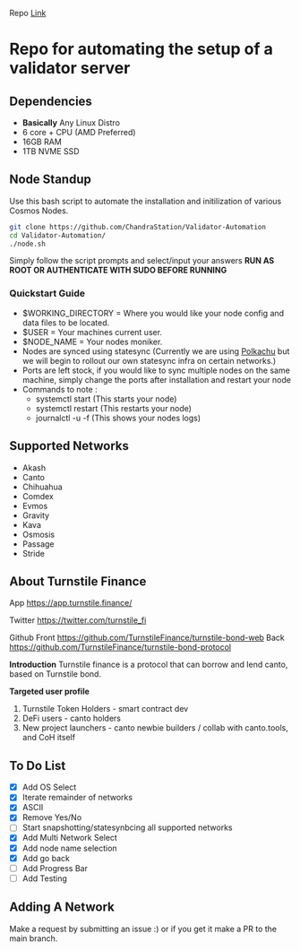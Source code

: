 Repo [Link](https://github.com/ChandraStation/Cosmos-Node-Automation)

# Repo for automating the setup of a validator server

## Dependencies
* **Basically** Any Linux Distro 
* 6 core + CPU (AMD Preferred)
* 16GB RAM
* 1TB NVME SSD

## Node Standup
Use this bash script to automate the installation and initilization of various Cosmos Nodes.
```bash
git clone https://github.com/ChandraStation/Validator-Automation
cd Validator-Automation/
./node.sh
```
Simply follow the script prompts and select/input your answers
**RUN AS ROOT OR AUTHENTICATE WITH SUDO BEFORE RUNNING**

### Quickstart Guide
- $WORKING_DIRECTORY = Where you would like your node config and data files to be located.
- $USER = Your machines current user.
- $NODE_NAME = Your nodes moniker.
- Nodes are synced using statesync (Currently we are using [Polkachu](https://polkachu.com) but we will begin to rollout our own statesync infra on certain networks.)
- Ports are left stock, if you would like to sync multiple nodes on the same machine, simply change the ports after installation and restart your node
- Commands to note :
    * systemctl start <network> (This starts your node)
    * systemctl restart <network> (This restarts your node)
    * journalctl -u <network> -f (This shows your nodes logs)

## Supported Networks
* Akash
* Canto 
* Chihuahua
* Comdex
* Evmos
* Gravity
* Kava
* Osmosis
* Passage
* Stride

## **About Turnstile Finance**
App
https://app.turnstile.finance/

Twitter
https://twitter.com/turnstile_fi

Github
Front
https://github.com/TurnstileFinance/turnstile-bond-web
Back
https://github.com/TurnstileFinance/turnstile-bond-protocol



**Introduction**
Turnstile finance is a protocol that can borrow and lend canto, based on Turnstile bond.

**Targeted user profile**
1. Turnstile Token Holders - smart contract dev
3. DeFi users - canto holders
4. New project launchers - canto newbie builders / collab with canto.tools, and CoH itself


## To Do List
- [x] Add OS Select
- [x] Iterate remainder of networks
- [x] ASCII
- [x] Remove Yes/No
- [ ] Start snapshotting/statesynbcing all supported networks
- [x] Add Multi Network Select
- [x] Add node name selection
- [x] Add go back
- [ ] Add Progress Bar
- [ ] Add Testing

## Adding A Network
Make a request by submitting an issue :) or if you get it make a PR to the main branch.
